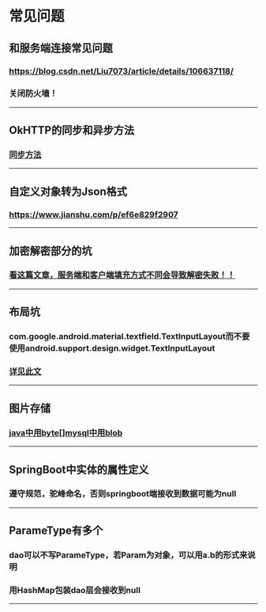 # 常见问题
## 和服务端连接常见问题
### https://blog.csdn.net/Liu7073/article/details/106637118/
### 关闭防火墙！
---
## OkHTTP的同步和异步方法
### [同步方法](https://www.iteye.com/blog/xuanzhui-2284601)
---
## 自定义对象转为Json格式
### https://www.jianshu.com/p/ef6e829f2907
---

## 加密解密部分的坑
### [看这篇文章，服务端和客户端填充方式不同会导致解密失败！！](https://www.jianshu.com/p/a4a6c6b465b0)
---

## 布局坑
### com.google.android.material.textfield.TextInputLayout而不要使用android.support.design.widget.TextInputLayout
### [详见此文](https://stackoverflow.com/questions/38423809/android-support-design-widget-textinputlayout-could-not-be-instantiated)
---

## 图片存储
### [java中用byte[]mysql中用blob](https://www.cnblogs.com/jerrylz/p/5814460.html)
---

## SpringBoot中实体的属性定义
### 遵守规范，驼峰命名，否则springboot端接收到数据可能为null
---

## ParameType有多个
### dao可以不写ParameType，若Param为对象，可以用a.b的形式来说明
### 用HashMap包装dao层会接收到null
---